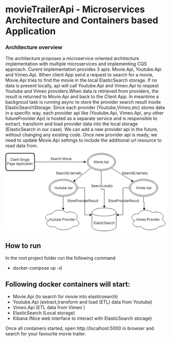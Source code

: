 # movieTrailerApi - Microservices Architecture and Containers based Application

### Architecture overview 
<p>
The architecture proposes a microservice oriented architecture implementation with multiple microservices and implementing CQS approach. 
Curent implementation provides 3 apis: Movie.Api, Youtube.Api and Vimeo.Api.
When client App send a request to search for a movie, Movie.Api tries to find the movie in the local ElasticSearch storage.
If no data is present locally, api will call Youtube.Api and Vimeo.Api to request Youtube and Vimeo providers.When data is retrieved from providers, the result is returned to Movie.Api and back to the Client App. In meantime a backgroud task is running async to store the provider search result inside ElasticSearchStorage.
Since each provider (Youtube,Vimeo,etc) stores data in a specific way, each provider api like (Youtube.Api, Vimeo.Api, any other futureProvider.Api) is hosted as a separate service and is responsible to extract, transform and load provider data into the local storage (ElasticSearch in our case). 
We can add a new provider api in the future, without changing any existing code. Once new provider api is ready, we need to update Movie.Api settings to include the additional url resource to read data from.
<p>

<p>
<img src="img/movie-architecture.png">
<p>

## How to run
In the root project folder run the following command
- docker-compose up -d

## Following docker containers will start:
- Movie.Api (to search for movie into elasticsearch)
- Youtube.Api (extract,transform and load (ETL) data from Youtube)
- Vimeo.Api (ETL data from Vimeo`)
- ElasticSearch (Local storage)
- Kibana (Nice web interface to interact with ElasticSearch storage)

<p>
Once all containers started, open http://localhost:5000 in browser and search for your favourite movie trailer.
<p>

